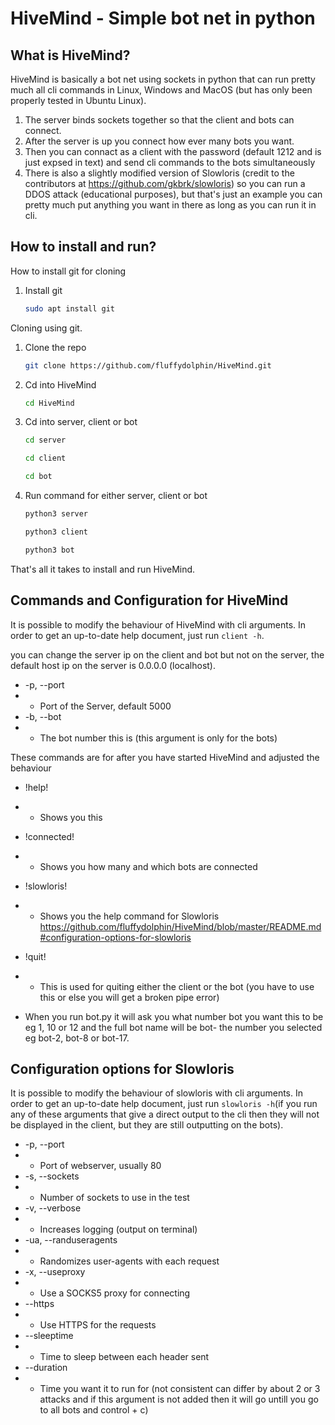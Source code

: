 # HiveMind - Simple bot net in python

## What is HiveMind?
HiveMind is basically a bot net using sockets in python that can run pretty much all cli commands in Linux, Windows and MacOS (but has only been properly tested in Ubuntu Linux).

1. The server binds sockets together so that the client and bots can connect.
2. After the server is up you connect how ever many bots you want.
3. Then you can connact as a client with the password (default 1212 and is just expsed in text) and send cli commands to the bots simultaneously
4. There is also a slightly modified version of Slowloris (credit to the contributors at https://github.com/gkbrk/slowloris) so you can run a DDOS attack (educational purposes), but that's just an example you can pretty much put anything you want in there as long as you can run it in cli.

## How to install and run?

How to install git for cloning

1. Install git
   ```sh
   sudo apt install git
   ```



Cloning using git.

1. Clone the repo
   ```sh
   git clone https://github.com/fluffydolphin/HiveMind.git
   ```
   
2. Cd into HiveMind
   ```sh
   cd HiveMind
   ```
   
2. Cd into server, client or bot
   ```sh
   cd server
   ```
   ```sh
   cd client
   ```
   ```sh
   cd bot
   ```
3. Run command for either server, client or bot
   ```sh
   python3 server
   ```
   ```sh
   python3 client
   ```
   ```sh
   python3 bot
   ```
  
That's all it takes to install and run HiveMind.

## Commands and Configuration for HiveMind
It is possible to modify the behaviour of HiveMind with cli
arguments. In order to get an up-to-date help document, just run
`client -h`.

you can change the server ip on the client and bot but not on the server, the default host ip on the server is 0.0.0.0 (localhost).

* -p, --port
* * Port of the Server, default 5000 
* -b, --bot
* * The bot number this is (this argument is only for the bots)


These commands are for after you have started HiveMind and adjusted the behaviour

* !help!
* * Shows you this
* !connected!
* * Shows you how many and which bots are connected
* !slowloris!
* * Shows you the help command for Slowloris https://github.com/fluffydolphin/HiveMind/blob/master/README.md#configuration-options-for-slowloris
* !quit!
* * This is used for quiting either the client or the bot (you have to use this or else you will get a broken pipe error)

* When you run bot.py it will ask you what number bot you want this to be eg 1, 10 or 12 and the full bot name will be bot- the number you selected eg bot-2, bot-8 or bot-17. 


## Configuration options for Slowloris
It is possible to modify the behaviour of slowloris with cli
arguments. In order to get an up-to-date help document, just run
`slowloris -h`(if you run any of these arguments that give a direct output to the cli then they will not be displayed in the client, but they are still outputting on the bots).

* -p, --port
* * Port of webserver, usually 80
* -s, --sockets
* * Number of sockets to use in the test
* -v, --verbose
* * Increases logging (output on terminal)
* -ua, --randuseragents
* * Randomizes user-agents with each request
* -x, --useproxy
* * Use a SOCKS5 proxy for connecting
* --https
* * Use HTTPS for the requests
* --sleeptime
* * Time to sleep between each header sent
* --duration
* * Time you want it to run for (not consistent can differ by about 2 or 3 attacks and if this argument is not added then it will go untill you go to all bots and control + c)
